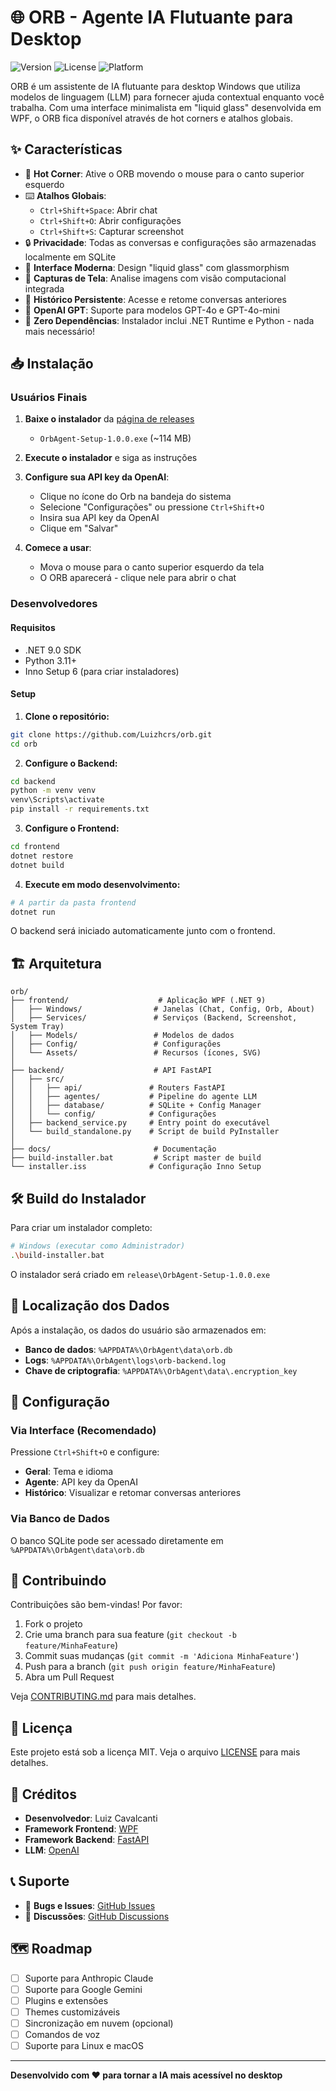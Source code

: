 # 🌐 ORB - Agente IA Flutuante para Desktop

![Version](https://img.shields.io/badge/version-1.0.0-blue.svg)
![License](https://img.shields.io/badge/license-MIT-green.svg)
![Platform](https://img.shields.io/badge/platform-Windows-lightgrey.svg)

ORB é um assistente de IA flutuante para desktop Windows que utiliza modelos de linguagem (LLM) para fornecer ajuda contextual enquanto você trabalha. Com uma interface minimalista em "liquid glass" desenvolvida em WPF, o ORB fica disponível através de hot corners e atalhos globais.

## ✨ Características

- 🎯 **Hot Corner**: Ative o ORB movendo o mouse para o canto superior esquerdo
- ⌨️ **Atalhos Globais**: 
  - `Ctrl+Shift+Space`: Abrir chat
  - `Ctrl+Shift+O`: Abrir configurações
  - `Ctrl+Shift+S`: Capturar screenshot
- 🔒 **Privacidade**: Todas as conversas e configurações são armazenadas localmente em SQLite
- 🎨 **Interface Moderna**: Design "liquid glass" com glassmorphism
- 📸 **Capturas de Tela**: Analise imagens com visão computacional integrada
- 💾 **Histórico Persistente**: Acesse e retome conversas anteriores
- 🤖 **OpenAI GPT**: Suporte para modelos GPT-4o e GPT-4o-mini
- 🚀 **Zero Dependências**: Instalador inclui .NET Runtime e Python - nada mais necessário!

## 📥 Instalação

### Usuários Finais

1. **Baixe o instalador** da [página de releases](https://github.com/Luizhcrs/orb/releases/latest)
   - `OrbAgent-Setup-1.0.0.exe` (~114 MB)

2. **Execute o instalador** e siga as instruções

3. **Configure sua API key da OpenAI**:
   - Clique no ícone do Orb na bandeja do sistema
   - Selecione "Configurações" ou pressione `Ctrl+Shift+O`
   - Insira sua API key da OpenAI
   - Clique em "Salvar"

4. **Comece a usar**:
   - Mova o mouse para o canto superior esquerdo da tela
   - O ORB aparecerá - clique nele para abrir o chat

### Desenvolvedores

#### Requisitos

- .NET 9.0 SDK
- Python 3.11+
- Inno Setup 6 (para criar instaladores)

#### Setup

1. **Clone o repositório:**
```bash
git clone https://github.com/Luizhcrs/orb.git
cd orb
```

2. **Configure o Backend:**
```bash
cd backend
python -m venv venv
venv\Scripts\activate
pip install -r requirements.txt
```

3. **Configure o Frontend:**
```bash
cd frontend
dotnet restore
dotnet build
```

4. **Execute em modo desenvolvimento:**
```bash
# A partir da pasta frontend
dotnet run
```

O backend será iniciado automaticamente junto com o frontend.

## 🏗️ Arquitetura

```
orb/
├── frontend/                    # Aplicação WPF (.NET 9)
│   ├── Windows/                # Janelas (Chat, Config, Orb, About)
│   ├── Services/               # Serviços (Backend, Screenshot, System Tray)
│   ├── Models/                 # Modelos de dados
│   ├── Config/                 # Configurações
│   └── Assets/                 # Recursos (ícones, SVG)
│
├── backend/                    # API FastAPI
│   ├── src/
│   │   ├── api/               # Routers FastAPI
│   │   ├── agentes/           # Pipeline do agente LLM
│   │   ├── database/          # SQLite + Config Manager
│   │   └── config/            # Configurações
│   ├── backend_service.py     # Entry point do executável
│   └── build_standalone.py    # Script de build PyInstaller
│
├── docs/                       # Documentação
├── build-installer.bat         # Script master de build
└── installer.iss              # Configuração Inno Setup
```

## 🛠️ Build do Instalador

Para criar um instalador completo:

```bash
# Windows (executar como Administrador)
.\build-installer.bat
```

O instalador será criado em `release\OrbAgent-Setup-1.0.0.exe`

## 📂 Localização dos Dados

Após a instalação, os dados do usuário são armazenados em:

- **Banco de dados**: `%APPDATA%\OrbAgent\data\orb.db`
- **Logs**: `%APPDATA%\OrbAgent\logs\orb-backend.log`
- **Chave de criptografia**: `%APPDATA%\OrbAgent\data\.encryption_key`

## 🔧 Configuração

### Via Interface (Recomendado)

Pressione `Ctrl+Shift+O` e configure:

- **Geral**: Tema e idioma
- **Agente**: API key da OpenAI
- **Histórico**: Visualizar e retomar conversas anteriores

### Via Banco de Dados

O banco SQLite pode ser acessado diretamente em `%APPDATA%\OrbAgent\data\orb.db`

## 🤝 Contribuindo

Contribuições são bem-vindas! Por favor:

1. Fork o projeto
2. Crie uma branch para sua feature (`git checkout -b feature/MinhaFeature`)
3. Commit suas mudanças (`git commit -m 'Adiciona MinhaFeature'`)
4. Push para a branch (`git push origin feature/MinhaFeature`)
5. Abra um Pull Request

Veja [CONTRIBUTING.md](CONTRIBUTING.md) para mais detalhes.

## 📝 Licença

Este projeto está sob a licença MIT. Veja o arquivo [LICENSE](LICENSE) para mais detalhes.

## 🙏 Créditos

- **Desenvolvedor**: Luiz Cavalcanti
- **Framework Frontend**: [WPF](https://docs.microsoft.com/pt-br/dotnet/desktop/wpf/)
- **Framework Backend**: [FastAPI](https://fastapi.tiangolo.com/)
- **LLM**: [OpenAI](https://openai.com/)

## 📞 Suporte

- 🐛 **Bugs e Issues**: [GitHub Issues](https://github.com/Luizhcrs/orb/issues)
- 💬 **Discussões**: [GitHub Discussions](https://github.com/Luizhcrs/orb/discussions)

## 🗺️ Roadmap

- [ ] Suporte para Anthropic Claude
- [ ] Suporte para Google Gemini
- [ ] Plugins e extensões
- [ ] Themes customizáveis
- [ ] Sincronização em nuvem (opcional)
- [ ] Comandos de voz
- [ ] Suporte para Linux e macOS

---

**Desenvolvido com ❤️ para tornar a IA mais acessível no desktop**
